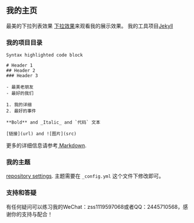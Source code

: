 ## 我的主页

最美的下拉列表效果 [下拉效果](https://candy081500.github.io/hello)来观看我的展示效果。
我的工具项目[Jekyll](https://jekyllrb.com/) 

### 我的项目目录



``` text
Syntax highlighted code block

# Header 1
## Header 2
### Header 3

- 最美老朋友
- 最好的我们

1. 我的详细
2. 最好的事件

**Bold** and _Italic_ and `代码` 文本

[链接](url) and ![图片](src)
```

更多的详细信息请参考[ Markdown](https://guides.github.com/features/mastering-markdown/).

### 我的主题

 [repository settings](https://github.com/candy081500/HTML/settings). 主题需要在 `_config.yml` 这个文件下修改即可。
### 支持和答疑
有任何疑问可以练习我的WeChat：zss1119597068或者QQ：2445710568，感谢你的支持与配合！
